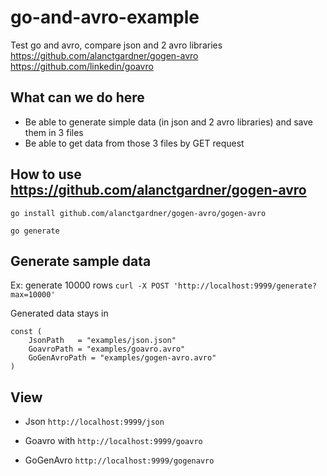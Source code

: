 # go-and-avro-example
Test go and avro, compare json and 2 avro libraries
https://github.com/alanctgardner/gogen-avro
https://github.com/linkedin/goavro

## What can we do here
- Be able to generate simple data (in json and 2 avro libraries) and save them in 3 files
- Be able to get data from those 3 files by GET request

## How to use https://github.com/alanctgardner/gogen-avro
```go install github.com/alanctgardner/gogen-avro/gogen-avro```

```go generate```

## Generate sample data
Ex: generate 10000 rows
```curl -X POST 'http://localhost:9999/generate?max=10000'```

Generated data stays in 
```
const (
	JsonPath   = "examples/json.json"
	GoavroPath = "examples/goavro.avro"
	GoGenAvroPath = "examples/gogen-avro.avro"
)
```

## View
* Json
```http://localhost:9999/json```

* Goavro with 
```http://localhost:9999/goavro```

* GoGenAvro
```http://localhost:9999/gogenavro```

